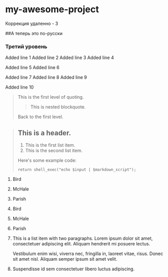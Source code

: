 # my-awesome-project

Коррекция удаленно - 3

##А теперь это по-русски

### Третий уровень

Added line 1
Added line 2
Added line 3
Added line 4

Added line 5
Added line 6


Added line 7
Added line 8
Added line 9

Added line 10



> This is the first level of quoting.
>
> > This is nested blockquote.
>
> Back to the first level.




> ## This is a header.
> 
> 1.   This is the first list item.
> 2.   This is the second list item.
> 
> Here's some example code:
> 
>     return shell_exec("echo $input | $markdown_script");



1.  Bird
2.  McHale
3.  Parish


3. Bird
1. McHale
8. Parish


1.  This is a list item with two paragraphs. Lorem ipsum dolor
    sit amet, consectetuer adipiscing elit. Aliquam hendrerit
    mi posuere lectus.

    Vestibulum enim wisi, viverra nec, fringilla in, laoreet
    vitae, risus. Donec sit amet nisl. Aliquam semper ipsum
    sit amet velit.

2.  Suspendisse id sem consectetuer libero luctus adipiscing.
